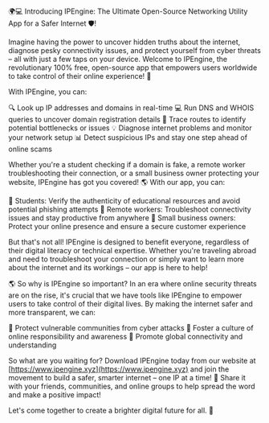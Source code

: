 🌍💻 Introducing IPEngine: The Ultimate Open-Source Networking Utility App for a Safer Internet 🛡️!

Imagine having the power to uncover hidden truths about the internet, diagnose pesky connectivity issues, and protect yourself from cyber threats – all with just a few taps on your device. Welcome to IPEngine, the revolutionary 100% free, open-source app that empowers users worldwide to take control of their online experience! 🚀

With IPEngine, you can:

🔍 Look up IP addresses and domains in real-time
💻 Run DNS and WHOIS queries to uncover domain registration details
📍 Trace routes to identify potential bottlenecks or issues
💡 Diagnose internet problems and monitor your network setup
📊 Detect suspicious IPs and stay one step ahead of online scams

Whether you're a student checking if a domain is fake, a remote worker troubleshooting their connection, or a small business owner protecting your website, IPEngine has got you covered! 🌎 With our app, you can:

💪 Students: Verify the authenticity of educational resources and avoid potential phishing attempts
🚀 Remote workers: Troubleshoot connectivity issues and stay productive from anywhere
🏢 Small business owners: Protect your online presence and ensure a secure customer experience

But that's not all! IPEngine is designed to benefit everyone, regardless of their digital literacy or technical expertise. Whether you're traveling abroad and need to troubleshoot your connection or simply want to learn more about the internet and its workings – our app is here to help!

🌎 So why is IPEngine so important? In an era where online security threats are on the rise, it's crucial that we have tools like IPEngine to empower users to take control of their digital lives. By making the internet safer and more transparent, we can:

💪 Protect vulnerable communities from cyber attacks
🚀 Foster a culture of online responsibility and awareness
🌈 Promote global connectivity and understanding

So what are you waiting for? Download IPEngine today from our website at [https://www.ipengine.xyz](https://www.ipengine.xyz) and join the movement to build a safer, smarter internet – one IP at a time! 🚀 Share it with your friends, communities, and online groups to help spread the word and make a positive impact!

Let's come together to create a brighter digital future for all. 💫